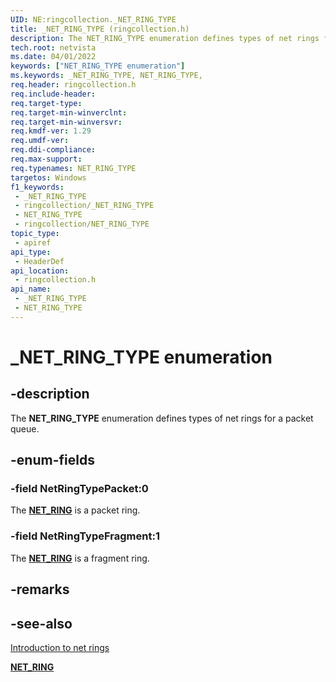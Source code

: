 ```yaml
---
UID: NE:ringcollection._NET_RING_TYPE
title: _NET_RING_TYPE (ringcollection.h)
description: The NET_RING_TYPE enumeration defines types of net rings for a packet queue.
tech.root: netvista
ms.date: 04/01/2022
keywords: ["NET_RING_TYPE enumeration"]
ms.keywords: _NET_RING_TYPE, NET_RING_TYPE,
req.header: ringcollection.h
req.include-header: 
req.target-type: 
req.target-min-winverclnt: 
req.target-min-winversvr: 
req.kmdf-ver: 1.29
req.umdf-ver: 
req.ddi-compliance: 
req.max-support: 
req.typenames: NET_RING_TYPE
targetos: Windows
f1_keywords:
 - _NET_RING_TYPE
 - ringcollection/_NET_RING_TYPE
 - NET_RING_TYPE
 - ringcollection/NET_RING_TYPE
topic_type:
 - apiref
api_type:
 - HeaderDef
api_location:
 - ringcollection.h
api_name:
 - _NET_RING_TYPE
 - NET_RING_TYPE
---
```


# _NET_RING_TYPE enumeration


## -description

The **NET_RING_TYPE** enumeration defines types of net rings for a packet queue.

## -enum-fields

### -field NetRingTypePacket:0

The [**NET_RING**](../ring/ns-ring-_net_ring.md) is a packet ring.

### -field NetRingTypeFragment:1 

The [**NET_RING**](../ring/ns-ring-_net_ring.md) is a fragment ring.

## -remarks

## -see-also

[Introduction to net rings](/windows-hardware/drivers/netcx/introduction-to-net-rings)

[**NET_RING**](../ring/ns-ring-_net_ring.md)

